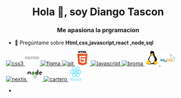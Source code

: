 

<h1 align="center">Hola 👋, soy Diango Tascon</h1>
<h3 align="center">Me apasiona la prgramacion</h3>

- 💬 Pregúntame sobre **Html,css,javascript,react ,node,sql**


<p align="left">
</p>


<p align="left" background color="white"> <a href="https://upload.wikimedia.org/wikipedia/commons/d/d5/CSS3_logo_and_wordmark.svg" target="_blank" rel="noreferrer"> <img src="https://upload.wikimedia.org/wikipedia/commons/d/d5/CSS3_logo_and_wordmark.svg" alt="css3" width="40" height="40"/> </a> <a href="https:// expressjs.com" target="_blank" rel="noreferrer"> <img src="https://raw.githubusercontent.com/devicons/devicon/master/icons/express/express-original-wordmark.svg" alt= "express" width="40" height="40"/> </a> <a href="https://www.figma.com/" target="_blank" rel="noreferrer"> <img src="https://www.vectorlogo.zone/logos/figma/figma-icon.svg" alt="figma" width="40" height="40"/> </a> <a href=" https://git-scm.com/" target="_blank" rel="noreferrer"> <img src="https://upload.wikimedia.org/wikipedia/commons/e/e0/Git-logo.svg" alt="git" width="40" height="40"/> </a> <a href="https://www.w3.org/html/" target="_blank" rel="noreferrer" > <img src="https://raw.githubusercontent.com/devicons/devicon/master/icons/html5/html5-original-wordmark.svg" alt="html5" width="40" height="40"/ > </a> <a href="https://desarrollador.mozilla.org/en-US/docs/Web/JavaScript" target="_blank" rel="noreferrer"> <img src="https://upload.wikimedia.org/wikipedia/commons/6/6a/JavaScript-logo.png" alt="javascript" width="40" height="40"/> </a> <a href="https://jestjs.io" target="_blank" rel="noreferrer" > <img src="https://www.vectorlogo.zone/logos/jestjsio/jestjsio-icon.svg" alt="broma" width="40" height="40"/> </a> <a href ="https://www.linux.org/" target="_blank" rel="noreferrer"> <img src="https://raw.githubusercontent.com/devicons/devicon/master/icons/linux/linux-original.svg" alt="linux" width="40" height="40"/> </a> <a href="https://www. mysql.com/" target="_blank" rel="noreferrer"> <img src="https://raw.githubusercontent.com/devicons/devicon/master/icons/mysql/mysql-original-wordmark.svg" alt ="mysql" width="40" height="40"/> </a> <a href="https://nextjs.org/" target="_blank" rel="noreferrer"> <img src="https://upload.wikimedia.org/wikipedia/commons/8/8e/Nextjs-logo.svg" alt="nextjs" width="40" height="40"/> </a> <a href="https://nodejs. organización"target="_blank" rel="noreferrer"> <img src="https://raw.githubusercontent.com/devicons/devicon/master/icons/nodejs/nodejs-original-wordmark.svg" alt="nodejs" ancho ="40" height="40"/> </a> <a href="https://postman.com" target="_blank" rel="noreferrer"> <img src="https://upload.wikimedia.org/wikipedia/commons/c/c2/Postman_%28software%29.png" alt="cartero" width="40" height="40"/> </a> <a href="https://reactjs.org/" objetivo ="_blank" rel="noreferrer"> <img src="https://raw.githubusercontent.com/devicons/devicon/master/icons/react/react-original-wordmark.svg" alt="reaccionar" width="40" height="40"/> </a> </p>



- 
